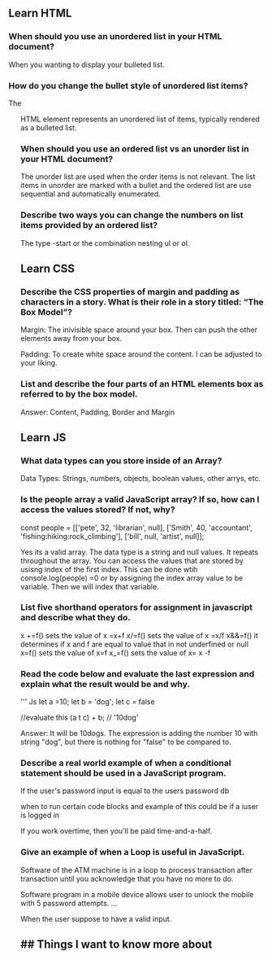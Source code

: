 ## Learn HTML

### When should you use an unordered list in your HTML document?

 When you wanting to display your bulleted list.

### How do you change the bullet style of unordered list items?
The <ul> HTML element represents an unordered list of items, typically rendered as a bulleted list.

### When should you use an ordered list vs an unorder list in your HTML document?

The unorder list are used when the order items is not relevant. The list items in unorder are marked with a bullet and the ordered list are use sequential and automatically enumerated.

### Describe two ways you can change the numbers on list items provided by an ordered list?

The type -start or the combination nesting ul or ol.

## Learn CSS

### Describe the CSS properties of margin and padding as characters in a story. What is their role in a story titled: “The Box Model”?

Margin: The inivisible space around your box. Then can push the other elements away from your box.

Padding: To create white space around the content. I can be adjusted to your liking.

### List and describe the four parts of an HTML elements box as referred to by the box model.

Answer: Content, Padding, Border and Margin

## Learn JS

### What data types can you store inside of an Array?

 Data Types: Strings, numbers, objects, boolean values, other arrys, etc.

### Is the people array a valid JavaScript array? If so, how can I access the values stored? If not, why?

 const people = [['pete', 32, 'librarian', null], ['Smith', 40, 'accountant', 'fishing:hiking:rock_climbing'], ['bill', null, 'artist', null]];

Yes its a valid array. The data type is a string and null values. It repeats throughout the array. You can access the values that are stored by usisng index of the first index. This can be done wtih console.log(people) =0 or by assigning the index array value to be variable. Then we will index that variable.

### List five shorthand operators for assignment in javascript and describe what they do.

x +=f() sets the value of x =x+f
x/=f()  sets the value of x =x/f
x&&=f() it determines if x and f are equal to value that in not underfined or null
x=f() sets the value of x=f
x_=f() sets the value of x= x -f

### Read the code below and evaluate the last expression and explain what the result would be and why.

''' Js 
let a =10;
let b = 'dog';
let c = false
 
 //evaluate this 
 (a t c) + b;
 // '10dog'
 
 Answer: It will be 10dogs. The expression is adding the number 10 with string "dog", but there is nothing for "false" to be compared to.

### Describe a real world example of when a conditional statement should be used in a JavaScript program.

If the user's password input  is equal to the users password db

when to run certain code blocks and example of this could be if a iuser is logged  in

If you work overtime, then you'll be paid time-and-a-half.

### Give an example of when a Loop is useful in JavaScript.

Software of the ATM machine is in a loop to process transaction after transaction until you acknowledge that you have no more to do.

Software program in a mobile device allows user to unlock the mobile with 5 password attempts. ...

When the user suppose to have a valid input.


## ## Things I want to know more about